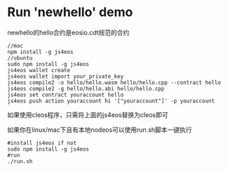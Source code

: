# Run 'newhello' demo
newhello的hello合约是eosio.cdt规范的合约
```
//mac
npm install -g js4eos
//ubuntu
sudo npm install -g js4eos
js4eos wallet create
js4eos wallet import your_private_key
js4eos compile2 -o hello/hello.wasm hello/hello.cpp --contract hello
js4eos compile2 -g hello/hello.abi hello/hello.cpp
js4eos set contract youraccount hello
js4eos push action youraccount hi '["youraccount"]' -p youraccount
```
如果使用cleos程序，只需将上面的js4eos替换为cleos即可<br>

如果你在linux/mac下且有本地nodeos可以使用run.sh脚本一键执行
```
#install js4eos if not
sudo npm install -g js4eos
#run
./run.sh
```
